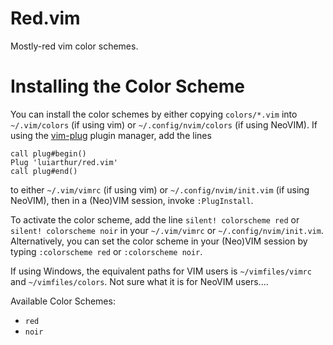 # Red.vim

Mostly-red vim color schemes.

# Installing the Color Scheme
You can install the color schemes by either copying `colors/*.vim` into
`~/.vim/colors` (if using vim) or `~/.config/nvim/colors` (if using NeoVIM). If
using the [vim-plug](https://github.com/junegunn/vim-plug) plugin manager, add
the lines
```
call plug#begin()
Plug 'luiarthur/red.vim'
call plug#end()
```
to either `~/.vim/vimrc` (if using vim) or `~/.config/nvim/init.vim` (if using
NeoVIM), then in a (Neo)VIM session, invoke `:PlugInstall`.

To activate the color scheme, add the line `silent! colorscheme red` or
`silent! colorscheme noir` in your `~/.vim/vimrc` or `~/.config/nvim/init.vim`.
Alternatively, you can set the color scheme in your (Neo)VIM session by typing
`:colorscheme red` or `:colorscheme noir`.

If using Windows, the equivalent paths for VIM users is `~/vimfiles/vimrc` and
`~/vimfiles/colors`. Not sure what it is for NeoVIM users....

Available Color Schemes:
- `red`
- `noir`
